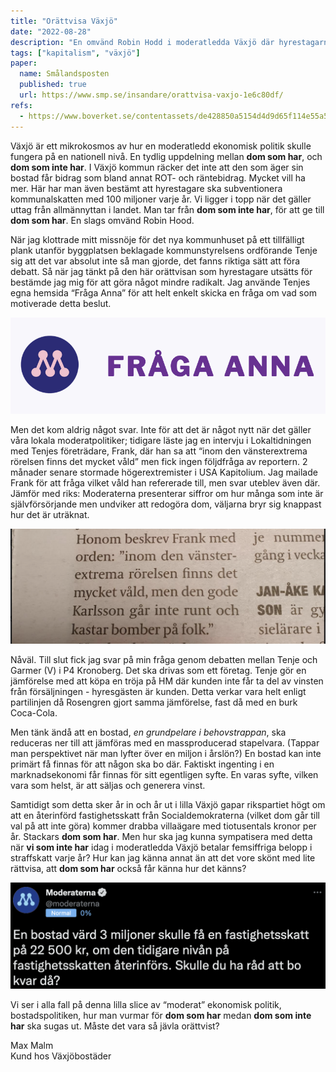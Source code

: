 ```yaml
---
title: "Orättvisa Växjö"
date: "2022-08-28"
description: "En omvänd Robin Hodd i moderatledda Växjö där hyrestagarna straffskattas med över 100 miljoner om året."
tags: ["kapitalism", "växjö"]
paper:
  name: Smålandsposten
  published: true
  url: https://www.smp.se/insandare/orattvisa-vaxjo-1e6c80df/
refs:
  - https://www.boverket.se/contentassets/de428850a5154d4d9d65f114e55a52c2/vardeoverforingar-fran-allmannyttiga-kommunala-bostadsaktiebolag-for-rakenskapsaret-2020.pdf
---
```


Växjö är ett mikrokosmos av hur en moderatledd ekonomisk politik skulle fungera på en nationell nivå. En tydlig uppdelning mellan **dom som har**, och **dom som inte har**. I Växjö kommun räcker det inte att den som äger sin bostad får bidrag som bland annat ROT- och räntebidrag. Mycket vill ha mer. Här har man även bestämt att hyrestagare ska subventionera kommunalskatten med 100 miljoner varje år. Vi ligger i topp när det gäller uttag från allmännyttan i landet. Man tar från **dom som inte har**, för att ge till **dom som har**. En slags omvänd Robin Hood.

När jag klottrade mitt missnöje för det nya kommunhuset på ett tillfälligt plank utanför byggplatsen beklagade kommunstyrelsens ordförande Tenje sig att det var absolut inte så man gjorde, det fanns riktiga sätt att föra debatt. Så när jag tänkt på den här orättvisan som hyrestagare utsätts för bestämde jag mig för att göra något mindre radikalt. Jag använde Tenjes egna hemsida “Fråga Anna” för att helt enkelt skicka en fråga om vad som motiverade detta beslut.

![](./fraga-anna.png)

Men det kom aldrig något svar. Inte för att det är något nytt när det gäller våra lokala moderatpolitiker; tidigare läste jag en intervju i Lokaltidningen med Tenjes företrädare, Frank, där han sa att “inom den vänsterextrema rörelsen finns det mycket våld” men fick ingen följdfråga av reportern. 2 månader senare stormade högerextremister i USA Kapitolium. Jag mailade Frank för att fråga vilket våld han refererade till, men svar uteblev även där. Jämför med riks: Moderaterna presenterar siffror om hur många som inte är självförsörjande men undviker att redogöra dom, väljarna bryr sig knappast hur det är uträknat.

![](./ljugar-bosse.png)

Nåväl. Till slut fick jag svar på min fråga genom debatten mellan Tenje och Garmer (V) i P4 Kronoberg. Det ska drivas som ett företag. Tenje gör en jämförelse med att köpa en tröja på HM där kunden inte får ta del av vinsten från försäljningen - hyresgästen är kunden. Detta verkar vara helt enligt partilinjen då Rosengren gjort samma jämförelse, fast då med en burk Coca-Cola.

Men tänk ändå att en bostad, _en grundpelare i behovstrappan_, ska reduceras ner till att jämföras med en massproducerad stapelvara. (Tappar man perspektivet när man lyfter över en miljon i årslön?) En bostad kan inte primärt få finnas för att någon ska bo där. Faktiskt ingenting i en marknadsekonomi får finnas för sitt egentligen syfte. En varas syfte, vilken vara som helst, är att säljas och generera vinst.

Samtidigt som detta sker år in och år ut i lilla Växjö gapar rikspartiet högt om att en återinförd fastighetsskatt från Socialdemokraterna (vilket dom går till val på att inte göra) kommer drabba villaägare med tiotusentals kronor per år. Stackars **dom som har**. Men hur ska jag kunna sympatisera med detta när **vi som inte har** idag i moderatledda Växjö betalar femsiffriga belopp i straffskatt varje år? Hur kan jag känna annat än att det vore skönt med lite rättvisa, att **dom som har** också får känna hur det känns?

![](./fud.png)

Vi ser i alla fall på denna lilla slice av “moderat” ekonomisk politik, bostadspolitiken, hur man vurmar för **dom som har** medan **dom som inte har** ska sugas ut. Måste det vara så jävla orättvist?

Max Malm  
Kund hos Växjöbostäder

